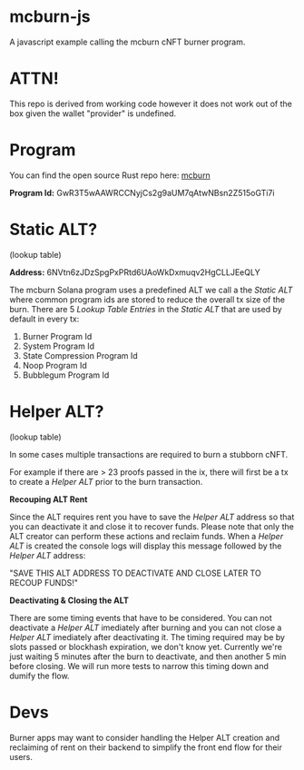 # mcburn-js

A javascript example calling the mcburn cNFT burner program.

# ATTN!

This repo is derived from working code however it does not work out of the box given the wallet "provider" is undefined.

# Program

You can find the open source Rust repo here: [mcburn](https://github.com/honeygrahams2/mcburn)

**Program Id:** GwR3T5wAAWRCCNyjCs2g9aUM7qAtwNBsn2Z515oGTi7i

# Static ALT?
(lookup table)

**Address:** 6NVtn6zJDzSpgPxPRtd6UAoWkDxmuqv2HgCLLJEeQLY

The mcburn Solana program uses a predefined ALT we call a the *Static ALT* where common program ids are stored to reduce the overall tx size of the burn. 
There are 5 *Lookup Table Entries* in the *Static ALT* that are used by default in every tx:

1. Burner Program Id
2. System Program Id
3. State Compression Program Id
4. Noop Program Id
5. Bubblegum Program Id

# Helper ALT?
(lookup table)

In some cases multiple transactions are required to burn a stubborn cNFT.

For example if there are > 23 proofs passed in the ix, there will first be a tx to create a *Helper ALT* prior to the burn transaction.

**Recouping ALT Rent**

Since the ALT requires rent you have to save the *Helper ALT* address so that you can deactivate it and close it to recover funds. Please note that only the ALT creator can perform these actions and reclaim funds. When a *Helper ALT* is created the console logs will display this message followed by the *Helper ALT* address: 

"SAVE THIS ALT ADDRESS TO DEACTIVATE AND CLOSE LATER TO RECOUP FUNDS!"

**Deactivating & Closing the ALT**

There are some timing events that have to be considered. You can not deactivate a *Helper ALT* imediately after burning and you can not close a *Helper ALT* imediately after deactivating it. The timing required may be by slots passed or blockhash expiration, we don't know yet. Currently we're just waiting 5 minutes after the burn to deactivate, and then another 5 min before closing. We will run more tests to narrow this timing down and dumify the flow.

# Devs

Burner apps may want to consider handling the Helper ALT creation and reclaiming of rent on their backend to simplify the front end flow for their users.
